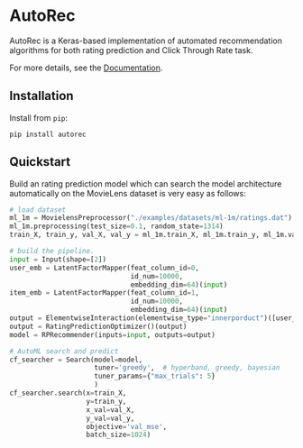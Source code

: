 # AutoRec


AutoRec is a Keras-based implementation of automated recommendation algorithms for both rating prediction and Click Through Rate task. 


For more details, see the [Documentation](http://autorec.ai).


## Installation
Install from `pip`:
```
pip install autorec
```


## Quickstart
Build an rating prediction model which can search the model architecture automatically  on the MovieLens  dataset is very easy as follows:
```python
# load dataset
ml_1m = MovielensPreprocessor("./examples/datasets/ml-1m/ratings.dat")
ml_1m.preprocessing(test_size=0.1, random_state=1314)
train_X, train_y, val_X, val_y = ml_1m.train_X, ml_1m.train_y, ml_1m.val_X, ml_1m.val_y

# build the pipeline.
input = Input(shape=[2])
user_emb = LatentFactorMapper(feat_column_id=0,
                              id_num=10000,
                              embedding_dim=64)(input)
item_emb = LatentFactorMapper(feat_column_id=1,
                              id_num=10000,
                              embedding_dim=64)(input)
output = ElementwiseInteraction(elementwise_type="innerporduct")([user_emb, item_emb])
output = RatingPredictionOptimizer()(output)
model = RPRecommender(inputs=input, outputs=output)

# AutoML search and predict
cf_searcher = Search(model=model,
                     tuner='greedy',  # hyperband, greedy, bayesian
                     tuner_params={"max_trials": 5}
                     )
cf_searcher.search(x=train_X,
                   y=train_y,
                   x_val=val_X,
                   y_val=val_y,
                   objective='val_mse',
                   batch_size=1024)
```
